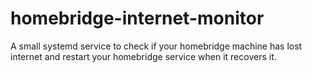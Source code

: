 # homebridge-internet-monitor
A small systemd service to check if your homebridge machine has lost internet and restart your homebridge service when it recovers it.
